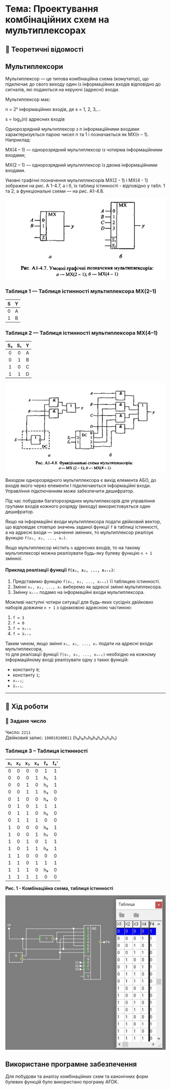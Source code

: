 # Тема: Проектування комбінаційних схем на мультиплексорах

## 📘 Теоретичні відомості

## Мультиплексори
Мультиплексор — це типова комбінаційна схема (комутатор), що підключає до свого виходу один із інформаційних входів відповідно до сигналів, які подаються на керуючі (адресні) входи.

Мультиплексор має:

n = 2ˢ інформаційних входів, де s = 1, 2, 3,...

s = log₂(n) адресних входів

Однорозрядний мультиплексор з n інформаційними входами характеризується парою чисел n та 1 і позначається як МХ(n – 1). Наприклад:

МХ(4 – 1) — однорозрядний мультиплексор із чотирма інформаційними входами;

МХ(2 – 1) — однорозрядний мультиплексор із двома інформаційними входами.

Умовні графічні позначення мультиплексорів МХ(2 - 1) і МХ(4 - 1) зображені на рис. А 1-4.7, а і б, їх таблиці істинності - відповідно у табл. 1 та 2, а функціональні схеми — на рис. А1-4.8.

![](Conventional-graphic-symbols-for-multiplexers.png)


### Таблиця 1 — Таблиця істинності мультиплексора МХ(2–1)

| **S** | **Y** |
|:-----:|:-----:|
| 0     | A     |
| 1     | B     |

### Таблиця 2 — Таблиця істинності мультиплексора МХ(4–1)

| **S₂** | **S₁** | **Y** |
|:------:|:------:|:-----:|
| 0      | 0      | A     |
| 0      | 1      | B     |
| 1      | 0      | C     |
| 1      | 1      | D     |

![](Functional-diagrams-of-multiplexers.png)



Виходом однорозрядного мультиплексора є вихід елемента АБО, до входів якого через елементи І підключаються інформаційні входи.  
Управління підключенням може забезпечити дешифратор.

Під час побудови багаторозрядних мультиплексорів для управління групами входів кожного розряду (виходу) використовується один дешифратор.

Якщо на інформаційні входи мультиплексора подати двійковий вектор, що відповідає стовпцю значень заданої функції `f` в таблиці істинності,  
а на адресні входи — значення змінних, то мультиплексор реалізує функцію `f(x₁, x₂, ..., xₙ)`.

Якщо мультиплексор містить `n` адресних входів, то на такому мультиплексорі можна реалізувати будь-яку булеву функцію `n + 1` змінної.


#### Приклад реалізації функції `f(x₁, x₂, ..., xₙ₊₁)`:

1. Представимо функцію `f(x₁, x₂, ..., xₙ₊₁)` її таблицею істинності.
2. Змінні `x₁, x₂, ..., xₙ` виберемо як адресні змінні мультиплексора.
3. Змінну `xₙ₊₁` подамо на інформаційні входи мультиплексора.

Можливі наступні чотири ситуації для будь-яких сусідніх двійкових наборів довжини `n + 1` з однаковою адресною частиною:

1. `f = 1`  
2. `f = 0`  
3. `f = xₙ₊₁`  
4. `f = x̅ₙ₊₁`

Таким чином, якщо змінні `x₁, x₂, ..., xₙ` подати на адресні входи мультиплексора,  
то для реалізації функції `f(x₁, x₂, ..., xₙ₊₁)` необхідно на кожному інформаційному вході реалізувати одну з таких функцій:

- константу `0`;
- константу `1`;
- `xₙ₊₁`;
- `x̅ₙ₊₁`.


---

## 🧪 Хід роботи

### 🔢 Задане число

Число: `2211`  
Двійковий запис: `100010100011` (h₉h₈h₇h₆h₅h₄h₃h₂h₁)

### Таблиця 3 – Таблиця істинності

| x₁ | x₂ | x₃ | x₄ | f₄ | f₄' |
|:--:|:--:|:--:|:--:|:---------:|:----------:|
|  0 |  0 |  0 |  0 |     1     |     1      |
|  0 |  0 |  0 |  1 |    h₁     |     1      |
|  0 |  0 |  1 |  0 |    h₂     |     1      |
|  0 |  0 |  1 |  1 |    h₃     |     0      |
|  0 |  1 |  0 |  0 |    h₄     |     0      |
|  0 |  1 |  0 |  1 |     1     |     1      |
|  0 |  1 |  1 |  0 |    h₅     |     0      |
|  0 |  1 |  1 |  1 |     0     |     0      |
|  1 |  0 |  0 |  0 |    h₆     |     1      |
|  1 |  0 |  0 |  1 |    h₇     |     0      |
|  1 |  0 |  1 |  0 |     1     |     1      |
|  1 |  0 |  1 |  1 |    h₈     |     1      |
|  1 |  1 |  0 |  0 |     0     |     0      |
|  1 |  1 |  0 |  1 |     1     |     1      |
|  1 |  1 |  1 |  0 |    h₉     |     0      |
|  1 |  1 |  1 |  1 |     0     |     0      |


**Рис. 1 - Комбінаційна схема, таблиця істинності**

![](Combinational-circuit,-truth-table.jpg)


## Використане програмне забезпечення

Для побудови та аналізу комбінаційних схем та канонічних форм булевих функцій було використано програму AFDK.
